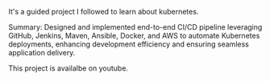 It's a guided project I followed to learn about kubernetes.

Summary:
Designed and implemented end-to-end CI/CD pipeline leveraging GitHub, Jenkins, Maven, Ansible, Docker, and AWS to automate Kubernetes deployments, enhancing development efficiency and ensuring seamless application delivery.

This project is availalbe on youtube.


